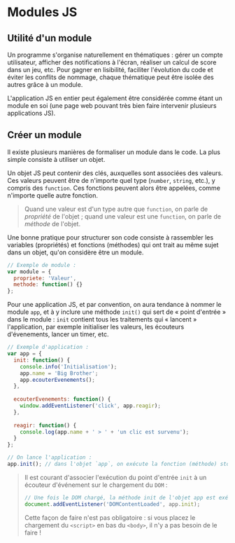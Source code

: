 # Modules JS

## Utilité d'un module

Un programme s'organise naturellement en thématiques : gérer un compte utilisateur, afficher des notifications à l'écran, réaliser un calcul de score dans un jeu, etc. Pour gagner en lisibilité, faciliter l'évolution du code et éviter les conflits de nommage, chaque thématique peut être isolée des autres grâce à un module.

L'application JS en entier peut également être considérée comme étant un module en soi (une page web pouvant très bien faire intervenir plusieurs applications JS).

## Créer un module

Il existe plusieurs manières de formaliser un module dans le code. La plus simple consiste à utiliser un objet.

Un objet JS peut contenir des clés, auxquelles sont associées des valeurs. Ces valeurs peuvent être de n'importe quel type (`number`, `string`, etc.), y compris des `function`. Ces fonctions peuvent alors être appelées, comme n'importe quelle autre fonction.

> Quand une valeur est d'un type autre que `function`, on parle de *propriété* de l'objet ; quand une valeur est une `function`, on parle de *méthode* de l'objet.

Une bonne pratique pour structurer son code consiste à rassembler les variables (propriétés) et fonctions (méthodes) qui ont trait au même sujet dans un objet, qu'on considère être un module.

``` js
// Exemple de module :
var module = {
  propriete: 'Valeur',
  methode: function() {}
};
```

Pour une application JS, et par convention, on aura tendance à nommer le module `app`, et à y inclure une méthode `init()` qui sert de « point d'entrée » dans le module : `init` contient tous les traitements qui « lancent » l'application, par exemple initialiser les valeurs, les écouteurs d'évenements, lancer un timer, etc.

```js
// Exemple d'application :
var app = {
  init: function() {
    console.info('Initialisation');
    app.name = 'Big Brother';
    app.ecouterEvenements();
  },
  
  ecouterEvenements: function() {
    window.addEventListener('click', app.reagir);
  },
  
  reagir: function() {
    console.log(app.name + ' > ' + 'un clic est survenu');
  }
};

// On lance l'application :
app.init(); // dans l'objet `app`, on exécute la fonction (méthode) stockée dans la clé `init`

```

> Il est courant d'associer l'exécution du point d'entrée `init` à un écouteur d'événement sur le chargement du `DOM` :
>
> ``` js
> // Une fois le DOM chargé, la méthode init de l'objet app est exécutée :
> document.addEventListener('DOMContentLoaded', app.init);
> ```
>
> Cette façon de faire n'est pas obligatoire : si vous placez le chargement du `<script>` en bas du `<body>`, il n'y a pas besoin de le faire !
